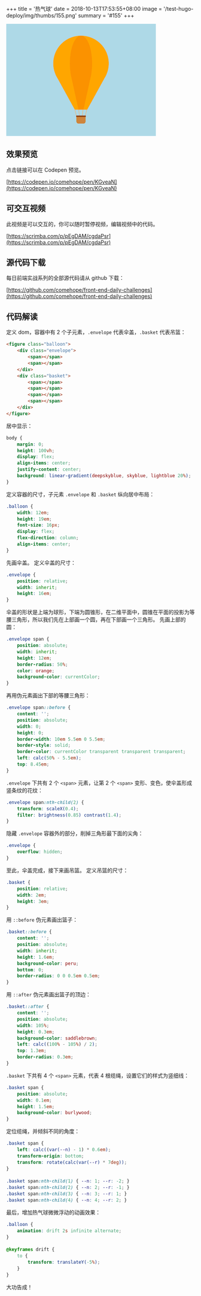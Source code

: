 +++
title = '热气球'
date = 2018-10-13T17:53:55+08:00
image = '/test-hugo-deploy/img/thumbs/155.png'
summary = '#155'
+++

![](./work.png)

## 效果预览

点击链接可以在 Codepen 预览。

[https://codepen.io/comehope/pen/KGveaN](https://codepen.io/comehope/pen/KGveaN)

## 可交互视频

此视频是可以交互的，你可以随时暂停视频，编辑视频中的代码。

[https://scrimba.com/p/pEgDAM/cgdaPsr](https://scrimba.com/p/pEgDAM/cgdaPsr)

## 源代码下载

每日前端实战系列的全部源代码请从 github 下载：

[https://github.com/comehope/front-end-daily-challenges](https://github.com/comehope/front-end-daily-challenges)

## 代码解读

定义 dom，容器中有 2 个子元素，`.envelope` 代表伞盖，`.basket` 代表吊篮：
```html
<figure class="balloon">
    <div class="envelope">
        <span></span>
        <span></span>
    </div>
    <div class="basket">
        <span></span>
        <span></span>
        <span></span>
        <span></span>
    </div>
</figure>
```

居中显示：
```css
body {
    margin: 0;
    height: 100vh;
    display: flex;
    align-items: center;
    justify-content: center;
	background: linear-gradient(deepskyblue, skyblue, lightblue 20%);
}
```

定义容器的尺寸，子元素 `.envelope` 和 `.basket` 纵向居中布局：
```css
.balloon {
    width: 12em;
    height: 19em;
    font-size: 16px;
    display: flex;
    flex-direction: column;
    align-items: center;
}
```

先画伞盖。
定义伞盖的尺寸：
```css
.envelope {
    position: relative;
    width: inherit;
    height: 16em;
}
```

伞盖的形状是上端为球形，下端为圆锥形，在二维平面中，圆锥在平面的投影为等腰三角形，所以我们先在上部画一个圆，再在下部画一个三角形。
先画上部的圆：
```css
.envelope span {
    position: absolute;
    width: inherit;
    height: 12em;
    border-radius: 50%;
    color: orange;
    background-color: currentColor;
}
```

再用伪元素画出下部的等腰三角形：
```css
.envelope span::before {
    content: '';
    position: absolute;
    width: 0;
    height: 0;
    border-width: 10em 5.5em 0 5.5em;
    border-style: solid;
    border-color: currentColor transparent transparent transparent;
    left: calc(50% - 5.5em);
    top: 8.45em;
}
```

`.envelope` 下共有 2 个 `<span>` 元素，让第 2 个 `<span>` 变形、变色，使伞盖形成竖条纹的花纹：
```css
.envelope span:nth-child(2) {
    transform: scaleX(0.4);
    filter: brightness(0.85) contrast(1.4);
}
```

隐藏 `.envelope` 容器外的部分，削掉三角形最下面的尖角：
```css
.envelope {   
    overflow: hidden;
}
```

至此，伞盖完成，接下来画吊篮。
定义吊篮的尺寸：
```css
.basket {
    position: relative;
    width: 2em;
    height: 3em;
}
```

用 `::before` 伪元素画出篮子：
```css
.basket::before {
    content: '';
    position: absolute;
    width: inherit;
    height: 1.6em;
    background-color: peru;
    bottom: 0;
    border-radius: 0 0 0.5em 0.5em;
}
```

用 `::after` 伪元素画出篮子的顶边：
```css
.basket::after {
    content: '';
    position: absolute;
    width: 105%;
    height: 0.3em;
    background-color: saddlebrown;
    left: calc((100% - 105%) / 2);
    top: 1.3em;
    border-radius: 0.3em;
}
```

`.basket` 下共有 4 个 `<span>` 元素，代表 4 根缆绳，设置它们的样式为竖细线：
```css
.basket span {
    position: absolute;
    width: 0.1em;
    height: 1.5em;
    background-color: burlywood;
}
```

定位缆绳，并倾斜不同的角度：
```css
.basket span {
    left: calc((var(--n) - 1) * 0.6em);
    transform-origin: bottom;
    transform: rotate(calc(var(--r) * 7deg));
}

.basket span:nth-child(1) { --n: 1; --r: -2; }
.basket span:nth-child(2) { --n: 2; --r: -1; }
.basket span:nth-child(3) { --n: 3; --r: 1; }
.basket span:nth-child(4) { --n: 4; --r: 2; }
```

最后，增加热气球微微浮动的动画效果：
```css
.balloon {
    animation: drift 2s infinite alternate;
}

@keyframes drift {
    to {
        transform: translateY(-5%);
    }
}
```

大功告成！
